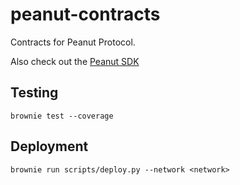 # peanut-contracts
Contracts for Peanut Protocol.

Also check out the [Peanut SDK](https://github.com/ProphetFund/peanut-sdk)


## Testing

```
brownie test --coverage
```

## Deployment

```
brownie run scripts/deploy.py --network <network>
```
